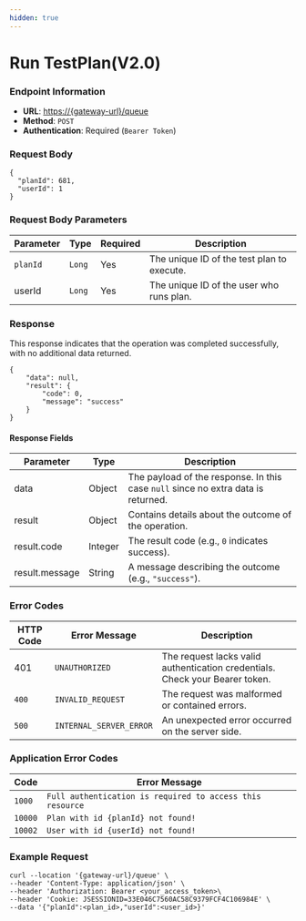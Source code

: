 ```yaml
---
hidden: true
---
```


# Run TestPlan(V2.0)

### Endpoint Information

* **URL**: [https://{gateway-url}/queue](https://gateway.testinium.io/queue)
* **Method**: `POST`
* **Authentication**: Required (`Bearer Token`)



### Request Body

```
{
  "planId": 681,
  "userId": 1
}
```

### Request Body Parameters

| Parameter | Type   | Required | Description                                |
| --------- | ------ | -------- | ------------------------------------------ |
| `planId`  | `Long` | Yes      | The unique ID of the test plan to execute. |
| userId    | `Long` | Yes      | The unique ID of the user who runs plan.   |

### Response

This response indicates that the operation was completed successfully, with no additional data returned.

```
{
    "data": null,
    "result": {
        "code": 0,
        "message": "success"
    }
}
```

#### Response Fields

| Parameter      | Type    | Description                                                                       |
| -------------- | ------- | --------------------------------------------------------------------------------- |
| data           | Object  | The payload of the response. In this case `null` since no extra data is returned. |
| result         | Object  | Contains details about the outcome of the operation.                              |
| result.code    | Integer | The result code (e.g., `0` indicates success).                                    |
| result.message | String  | A message describing the outcome (e.g., `"success"`).                             |

### Error Codes

| HTTP Code | Error Message           | Description                                                                  |
| --------- | ----------------------- | ---------------------------------------------------------------------------- |
| 401       | `UNAUTHORIZED`          | The request lacks valid authentication credentials. Check your Bearer token. |
| `400`     | `INVALID_REQUEST`       | The request was malformed or contained errors.                               |
| `500`     | `INTERNAL_SERVER_ERROR` | An unexpected error occurred on the server side.                             |

### Application Error Codes

| Code    | Error Message                                             |
| ------- | --------------------------------------------------------- |
| `1000`  | `Full authentication is required to access this resource` |
| `10000` | `Plan with id {planId} not found!`                        |
| `10002` | `User with id {userId} not found!`                        |

### Example Request

```
curl --location '{gateway-url}/queue' \
--header 'Content-Type: application/json' \
--header 'Authorization: Bearer <your_access_token>\
--header 'Cookie: JSESSIONID=33E046C7560AC58C9379FCF4C106984E' \
--data '{"planId":<plan_id>,"userId":<user_id>}'
```
